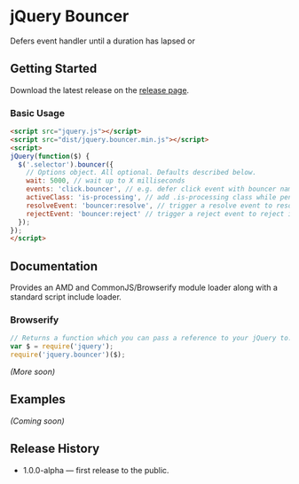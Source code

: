 # jQuery Bouncer

Defers event handler until a duration has lapsed or

## Getting Started
Download the latest release on the [release page](https://github.com/tableau-mkt/jquery.bouncer/releases).

### Basic Usage

```html
<script src="jquery.js"></script>
<script src="dist/jquery.bouncer.min.js"></script>
<script>
jQuery(function($) {
  $('.selector').bouncer({
    // Options object. All optional. Defaults described below.
    wait: 5000, // wait up to X milliseconds
    events: 'click.bouncer', // e.g. defer click event with bouncer namespace
    activeClass: 'is-processing', // add .is-processing class while pending
    resolveEvent: 'bouncer:resolve', // trigger a resolve event to resolve immediatley
    rejectEvent: 'bouncer:reject' // trigger a reject event to reject immediately
  });
});
</script>
```

## Documentation
Provides an AMD and CommonJS/Browserify module loader along with a standard script include loader.

### Browserify

```js
// Returns a function which you can pass a reference to your jQuery to.
var $ = require('jquery');
require('jquery.bouncer')($);
```

_(More soon)_

## Examples
_(Coming soon)_

## Release History
- 1.0.0-alpha — first release to the public.
